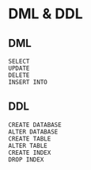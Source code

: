 # DML & DDL
## DML
```
SELECT
UPDATE
DELETE
INSERT INTO
```

## DDL
```
CREATE DATABASE
ALTER DATABASE
CREATE TABLE
ALTER TABLE
CREATE INDEX
DROP INDEX
```


